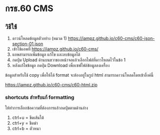 # กรธ.60 CMS

## วิธีใช้
1. ดาวน์โหลดข้อมูลตัวอย่าง (หมวด 1)
https://iampz.github.io/c60-cms/c60-json-section-01.json
2. เข้าใช้แอพที่ https://iampz.github.io/c60-cms/
3. แอพสามารถเพิ่มข้อมูล แก้ไข และลบข้อมูลได้
4. กดปุ่ม Upload ด้านบนขวาของหน้าจอแล้วเลือกไฟล์ที่ดาวโหลดไว้ในข้อ 1
5. หลังแก้ไขข้อมูล กดปุ่ม Download เพื่อเซฟไฟล์ข้อมูลลงเครื่อง

ข้อมูลสำหรับใช้ copy เพื่อให้ได้ format จะต้องอยู่ในรูป html สามารถดาวน์โหลดโดยเข้าลิ้งค์นี้

https://iampz.github.io/c60-cms/c60-html.zip

### shortcuts สำหรับแก้ formatting
ให้ทำการเลือกข้อความที่ต้องการแล้วกดปุ่มตามด้านล่าง
1. ctrl+u = ขีดเส้นใต้
2. ctrl+y = ขีดฆ่า
3. ctrl+b = ตัวหนา